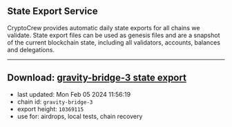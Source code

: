 ## State Export Service
CryptoCrew provides automatic daily state exports for all chains we validate. State export files can be used as genesis files and are a snapshot of the current blockchain state, including all validators, accounts, balances and delegations.

---
**Download: [gravity-bridge-3 state export](https://dl.ccvalidators.com/SERVICE/gravitybridge/gravity-bridge-3_export_10369115.json)**
---

- last updated: Mon Feb 05 2024 11:56:19
- chain id: `gravity-bridge-3`
- export height: `10369115`
- use for: airdrops, local tests, chain recovery
